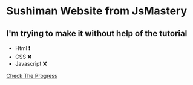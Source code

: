 # Sushiman Website from JsMastery

## I'm trying to make it without help of the tutorial

- Html ❗
- CSS ❌
- Javascript ❌

[Check The Progress](https://shushi-man-website.vercel.app/)
